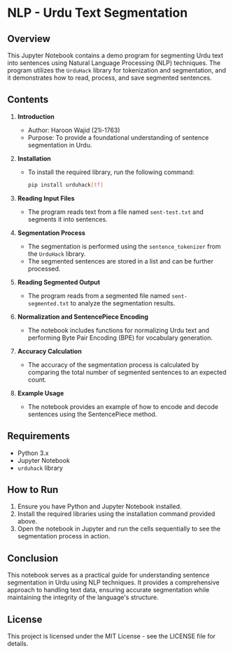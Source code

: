 # NLP - Urdu Text Segmentation

## Overview
This Jupyter Notebook contains a demo program for segmenting Urdu text into sentences using Natural Language Processing (NLP) techniques. The program utilizes the `UrduHack` library for tokenization and segmentation, and it demonstrates how to read, process, and save segmented sentences.

## Contents
1. **Introduction**
   - Author: Haroon Wajid (21i-1763)
   - Purpose: To provide a foundational understanding of sentence segmentation in Urdu.

2. **Installation**
   - To install the required library, run the following command:
     ```bash
     pip install urduhack[tf]
     ```

3. **Reading Input Files**
   - The program reads text from a file named `sent-test.txt` and segments it into sentences.

4. **Segmentation Process**
   - The segmentation is performed using the `sentence_tokenizer` from the `UrduHack` library.
   - The segmented sentences are stored in a list and can be further processed.

5. **Reading Segmented Output**
   - The program reads from a segmented file named `sent-segmented.txt` to analyze the segmentation results.

6. **Normalization and SentencePiece Encoding**
   - The notebook includes functions for normalizing Urdu text and performing Byte Pair Encoding (BPE) for vocabulary generation.

7. **Accuracy Calculation**
   - The accuracy of the segmentation process is calculated by comparing the total number of segmented sentences to an expected count.

8. **Example Usage**
   - The notebook provides an example of how to encode and decode sentences using the SentencePiece method.

## Requirements
- Python 3.x
- Jupyter Notebook
- `urduhack` library

## How to Run
1. Ensure you have Python and Jupyter Notebook installed.
2. Install the required libraries using the installation command provided above.
3. Open the notebook in Jupyter and run the cells sequentially to see the segmentation process in action.

## Conclusion
This notebook serves as a practical guide for understanding sentence segmentation in Urdu using NLP techniques. It provides a comprehensive approach to handling text data, ensuring accurate segmentation while maintaining the integrity of the language's structure.

## License
This project is licensed under the MIT License - see the LICENSE file for details.

